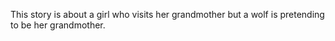 This story is about a girl who visits her grandmother but a wolf is pretending to be her grandmother.
